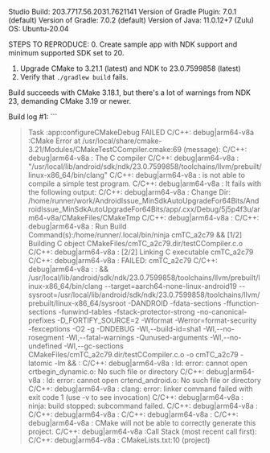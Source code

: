 Studio Build: 203.7717.56.2031.7621141
Version of Gradle Plugin: 7.0.1 (default)
Version of Gradle: 7.0.2 (default)
Version of Java: 11.0.12+7 (Zulu)
OS: Ubuntu-20.04

STEPS TO REPRODUCE:
0. Create sample app with NDK support and minimum supported SDK set to 20.
1. Upgrade CMake to 3.21.1 (latest) and NDK to 23.0.7599858 (latest)
2. Verify that `./gradlew build` fails.

Build succeeds with CMake 3.18.1, but there's a lot of warnings from NDK 23, demanding CMake 3.19 or newer.

Build log #1: ```
> Task :app:configureCMakeDebug FAILED
C/C++: debug|arm64-v8a :CMake Error at /usr/local/share/cmake-3.21/Modules/CMakeTestCCompiler.cmake:69 (message):
C/C++: debug|arm64-v8a :  The C compiler
C/C++: debug|arm64-v8a :    "/usr/local/lib/android/sdk/ndk/23.0.7599858/toolchains/llvm/prebuilt/linux-x86_64/bin/clang"
C/C++: debug|arm64-v8a :  is not able to compile a simple test program.
C/C++: debug|arm64-v8a :  It fails with the following output:
C/C++: debug|arm64-v8a :    Change Dir: /home/runner/work/AndroidIssue_MinSdkAutoUpgradeFor64Bits/AndroidIssue_MinSdkAutoUpgradeFor64Bits/app/.cxx/Debug/5j5p4f3u/arm64-v8a/CMakeFiles/CMakeTmp
C/C++: debug|arm64-v8a :
C/C++: debug|arm64-v8a :    Run Build Command(s):/home/runner/.local/bin/ninja cmTC_a2c79 && [1/2] Building C object CMakeFiles/cmTC_a2c79.dir/testCCompiler.c.o
C/C++: debug|arm64-v8a :    [2/2] Linking C executable cmTC_a2c79
C/C++: debug|arm64-v8a :    FAILED: cmTC_a2c79
C/C++: debug|arm64-v8a :    : && /usr/local/lib/android/sdk/ndk/23.0.7599858/toolchains/llvm/prebuilt/linux-x86_64/bin/clang --target=aarch64-none-linux-android19 --sysroot=/usr/local/lib/android/sdk/ndk/23.0.7599858/toolchains/llvm/prebuilt/linux-x86_64/sysroot -DANDROID -fdata-sections -ffunction-sections -funwind-tables -fstack-protector-strong -no-canonical-prefixes -D_FORTIFY_SOURCE=2 -Wformat -Werror=format-security -fexceptions  -O2 -g -DNDEBUG -Wl,--build-id=sha1 -Wl,--no-rosegment -Wl,--fatal-warnings -Qunused-arguments -Wl,--no-undefined  -Wl,--gc-sections CMakeFiles/cmTC_a2c79.dir/testCCompiler.c.o -o cmTC_a2c79  -latomic -lm && :
C/C++: debug|arm64-v8a :    ld: error: cannot open crtbegin_dynamic.o: No such file or directory
C/C++: debug|arm64-v8a :    ld: error: cannot open crtend_android.o: No such file or directory
C/C++: debug|arm64-v8a :    clang: error: linker command failed with exit code 1 (use -v to see invocation)
C/C++: debug|arm64-v8a :    ninja: build stopped: subcommand failed.
C/C++: debug|arm64-v8a :
C/C++: debug|arm64-v8a :
C/C++: debug|arm64-v8a :
C/C++: debug|arm64-v8a :  CMake will not be able to correctly generate this project.
C/C++: debug|arm64-v8a :Call Stack (most recent call first):
C/C++: debug|arm64-v8a :  CMakeLists.txt:10 (project)
```
